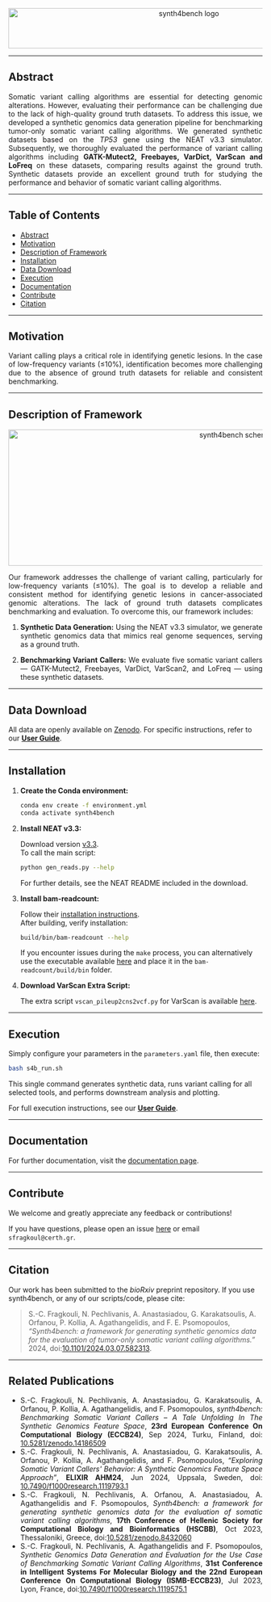 <p align="center">
  <img src="https://github.com/sfragkoul/synth4bench/blob/main/images/synth4bench_logo_no_bg.png" alt="synth4bench logo" height="80" width="700"/>
</p>

---

## Abstract

<div align='justify'> 
Somatic variant calling algorithms are essential for detecting genomic alterations. However, evaluating their performance can be challenging due to the lack of high-quality ground truth datasets. To address this issue, we developed a synthetic genomics data generation pipeline for benchmarking tumor-only somatic variant calling algorithms. We generated synthetic datasets based on the <i>TP53</i> gene using the NEAT v3.3 simulator. Subsequently, we thoroughly evaluated the performance of variant calling algorithms including <strong>GATK-Mutect2, Freebayes, VarDict, VarScan and LoFreq</strong> on these datasets, comparing results against the ground truth. Synthetic datasets provide an excellent ground truth for studying the performance and behavior of somatic variant calling algorithms.
</div>

---

## Table of Contents

- [Abstract](#abstract)
- [Motivation](#motivation)
- [Description of Framework](#description-of-framework)
- [Installation](#installation)
- [Data Download](#data-download)
- [Execution](#execution)
- [Documentation](#documentation)
- [Contribute](#contribute)
- [Citation](#citation)

---

## Motivation

<div align='justify'>
Variant calling plays a critical role in identifying genetic lesions. In the case of low-frequency variants (≤10%), identification becomes more challenging due to the absence of ground truth datasets for reliable and consistent benchmarking.
</div>

---

## Description of Framework

<p align="center">
  <img src="https://github.com/sfragkoul/synth4bench/blob/main/images/schematic.png" alt="synth4bench schematic" height="270" width="900"/>
</p>

<div align='justify'>
Our framework addresses the challenge of variant calling, particularly for low-frequency variants (≤10%). The goal is to develop a reliable and consistent method for identifying genetic lesions in cancer-associated genomic alterations. The lack of ground truth datasets complicates benchmarking and evaluation. To overcome this, our framework includes:

1. **Synthetic Data Generation:** Using the NEAT v3.3 simulator, we generate synthetic genomics data that mimics real genome sequences, serving as a ground truth.

2. **Benchmarking Variant Callers:** We evaluate five somatic variant callers — GATK-Mutect2, Freebayes, VarDict, VarScan2, and LoFreq — using these synthetic datasets.
</div>

---

## Data Download

All data are openly available on [Zenodo](https://zenodo.org/records/10683211). For specific instructions, refer to our [**User Guide**](https://github.com/sfragkoul/synth4bench/blob/main/docs/UserGuide.md#data-download).

---

## Installation

1. **Create the Conda environment:**

    ```bash
    conda env create -f environment.yml
    conda activate synth4bench
    ```

2. **Install NEAT v3.3:**

    Download version [v3.3](https://github.com/ncsa/NEAT/releases/tag/3.3).  
    To call the main script:

    ```bash
    python gen_reads.py --help
    ```

    For further details, see the NEAT README included in the download.

3. **Install bam-readcount:**

    Follow their [installation instructions](https://github.com/genome/bam-readcount#build).  
    After building, verify installation:

    ```bash
    build/bin/bam-readcount --help
    ```

    If you encounter issues during the `make` process, you can alternatively use the executable available [here](https://github.com/sfragkoul/synth4bench/tree/main/bam-readcount) and place it in the `bam-readcount/build/bin` folder.

4. **Download VarScan Extra Script:**

    The extra script `vscan_pileup2cns2vcf.py` for VarScan is available [here](https://github.com/sfragkoul/Varscan2VCF).

---

## Execution

Simply configure your parameters in the `parameters.yaml` file, then execute:

```bash
bash s4b_run.sh
```

This single command generates synthetic data, runs variant calling for all selected tools, and performs downstream analysis and plotting.

For full execution instructions, see our [**User Guide**](https://github.com/sfragkoul/synth4bench/blob/main/docs/UserGuide.md#executing-synth4bench).

---

## Documentation

For further documentation, visit the [documentation page](https://github.com/sfragkoul/synth4bench/blob/main/docs/Documentation.md).

---

## Contribute

We welcome and greatly appreciate any feedback or contributions!

If you have questions, please open an issue [here](https://github.com/sfragkoul/synth4bench/issues/new) or email `sfragkoul@certh.gr`.

---

## Citation

Our work has been submitted to the *bioRxiv* preprint repository. If you use synth4bench, or any of our scripts/code, please cite:

> S.-C. Fragkouli, N. Pechlivanis, A. Anastasiadou, G. Karakatsoulis, A. Orfanou, P. Kollia, A. Agathangelidis, and F. E. Psomopoulos, *“Synth4bench: a framework for generating synthetic genomics data for the evaluation of tumor-only somatic variant calling algorithms.”* 2024, doi:[10.1101/2024.03.07.582313](https://www.biorxiv.org/content/10.1101/2024.03.07.582313v1).

---

## Related Publications

- <div align='justify'> S.-C. Fragkouli, N. Pechlivanis, A. Anastasiadou, G. Karakatsoulis, A. Orfanou, P. Kollia, A. Agathangelidis, and F. Psomopoulos, <em>synth4bench: Benchmarking Somatic Variant Callers – A Tale Unfolding In The Synthetic Genomics Feature Space</em>, <b>23rd European Conference On Computational Biology (ECCB24)</b>, Sep 2024, Turku, Finland, doi: <a href="https://zenodo.org/records/14186510">10.5281/zenodo.14186509</a> </div>

- <div align='justify'> S.-C. Fragkouli, N. Pechlivanis, A. Anastasiadou, G. Karakatsoulis, A. Orfanou, P. Kollia, A. Agathangelidis, and F. Psomopoulos, <em>“Exploring Somatic Variant Callers' Behavior: A Synthetic Genomics Feature Space Approach”</em>, <b>ELIXIR AHM24</b>, Jun 2024, Uppsala, Sweden, doi: <a href="https://doi.org/10.7490/f1000research.1119793.1">10.7490/f1000research.1119793.1</a></div>

- <div align='justify'> S.-C. Fragkouli, N. Pechlivanis, A. Orfanou, A. Anastasiadou, A. Agathangelidis and F. Psomopoulos, <em>Synth4bench: a framework for generating synthetic genomics data for the evaluation of somatic variant calling algorithms</em>, <b>17th Conference of Hellenic Society for Computational Biology and Bioinformatics (HSCBB)</b>, Oct 2023, Thessaloniki, Greece, doi:<a href="https://doi.org/10.5281/zenodo.8432060">10.5281/zenodo.8432060</a> </div>

- <div align='justify'> S.-C. Fragkouli, N. Pechlivanis, A. Agathangelidis and F. Psomopoulos, <em>Synthetic Genomics Data Generation and Evaluation for the Use Case of Benchmarking Somatic Variant Calling Algorithms</em>, <b>31st Conference in Intelligent Systems For Molecular Biology and the 22nd European Conference On Computational Biology (ISΜB-ECCB23)</b>, Jul 2023, Lyon, France, doi:<a href="https://doi.org/10.7490/f1000research.1119575.1">10.7490/f1000research.1119575.1</a> </div>




